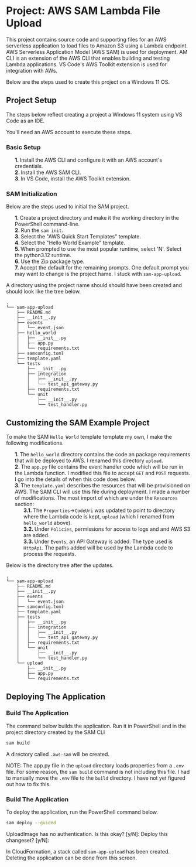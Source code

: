 # Project: AWS SAM Lambda File Upload

This project contains source code and supporting files for an AWS serverless application to load files to Amazon S3 using a Lambda endpoint. AWS Serverless Application Model (AWS SAM) is used for deployment. AM CLI is an extension of the AWS CLI that enables building and testing Lambda applications. VS Code's AWS Toolkit extension is used for integration with AWs.

Below are the steps used to create this project on a Windows 11 OS.

## Project Setup

The steps below reflect creating a project a Windows 11 system using VS Code as an IDE.

You'll need an AWS account to execute these steps.

### Basic Setup

1. Install the AWS CLI and configure it with an AWS account's credentials.
1. Install the AWS SAM CLI. 
1. In VS Code, install the AWS Toolkit extension.

### SAM Initialization

Below are the steps used to initial the SAM project.

1. Create a project directory and make it the working directory in the PowerShell command-line.
1. Run the `sam init`. 
1. Select the "AWS Quick Start Templates" template.
1. Select the "Hello World Example" template.
1. When prompted to use the most popular runtime, select 'N'. Select the python3.12 runtime.
1. Use the Zip package type.
1. Accept the default for the remaining prompts. One default prompt you may want to change is the project hame. I stuck with `sam-app-upload`.

A directory using the project name should should have been created and should look like the tree below.

```
.
└── sam-app-upload
    ├── README.md
    ├── __init__.py
    ├── events
    │   └── event.json
    ├── hello_world
    │   ├── __init__.py
    │   ├── app.py
    │   └── requirements.txt
    ├── samconfig.toml
    ├── template.yaml
    └── tests
        ├── __init__.py
        ├── integration
        │   ├── __init__.py
        │   └── test_api_gateway.py
        ├── requirements.txt
        └── unit
            ├── __init__.py
            └── test_handler.py
```

## Customizing the SAM Example Project

<style>
	ol {
      		counter-reset: section;
		      list-style-type: none;
	}
  	tbody, details {
      		contain: style;
	}
	ol > li::before {
      		font-weight: 700;
		      counter-increment: section;
		      content: counters(section, ".") ". ";
	}
</style>


To make the SAM `Hello World` template template my own, I make the following modifications.

1. The `hello_world` directory contains the code an package requirements that will be deployed to AWS. I renamed this directory `upload`.
1. The `app.py` file contains the event handler code which will be run in the Lambda function. I modified this file to accept `GET` and `POST` requests. I go into the details of when this code does below.
1. The `template.yaml` describes the resources that will be provisioned on AWS. The SAM CLI will use this file during deployment. I made a number of modifications. The most import of which are under the `Resources` section:
   1.  The `Properties`->`CodeUri` was updated to point to directory where the Lambda code is kept, `upload` (which I renamed from `hello_world` above).
   1. Under `Policies`, permissions for access to logs and and AWS S3 are added.
   1. Under `Events`, an API Gateway is added. The type used is `HttpApi`. The paths added will be used by the Lambda code to process the requests.  

Below is the directory tree after the updates.

```
.
└── sam-app-upload
    ├── README.md
    ├── __init__.py
    ├── events
    │   └── event.json
    ├── samconfig.toml
    ├── template.yaml
    ├── tests
    │   ├── __init__.py
    │   ├── integration
    │   │   ├── __init__.py
    │   │   └── test_api_gateway.py
    │   ├── requirements.txt
    │   └── unit
    │       ├── __init__.py
    │       └── test_handler.py
    └── upload
        ├── __init__.py
        ├── app.py
        └── requirements.txt

```

## Deploying The Application

### Build The Application

The command below builds the application. Run it in PowerShell and in the project directory created by the SAM CLI

```bash
sam build 
```

A directory called `.aws-sam` will be created. 

NOTE: The app.py file in the `upload` directory loads properties from a `.env` file. For some reason, the `sam build` command is not including this file. I had to manually move the `.env` file to the `build` directory. I have not yet figured out how to fix this.

### Build The Application

To deploy the application, run the PowerShell command below.


```bash
sam deploy --guided
```

UploadImage has no authentication. Is this okay? [y/N]:
Deploy this changeset? [y/N]:

In CloudFormation, a stack called `sam-app-upload` has been created. Deleting the application can be done from this screen. 


